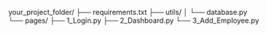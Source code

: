 your_project_folder/
├── requirements.txt
├── utils/
│   └── database.py
└── pages/
    ├── 1_Login.py
    ├── 2_Dashboard.py
    └── 3_Add_Employee.py